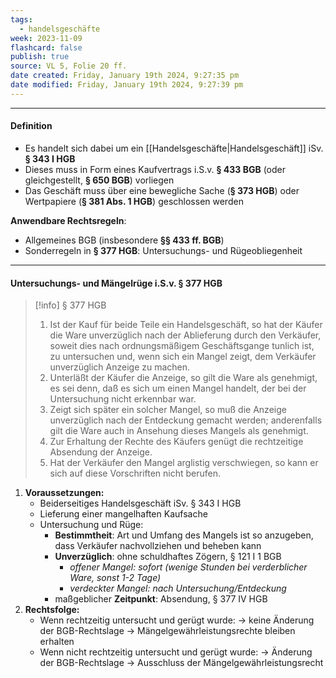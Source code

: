 ```yaml
---
tags:
  - handelsgeschäfte
week: 2023-11-09
flashcard: false
publish: true
source: VL 5, Folie 20 ff.
date created: Friday, January 19th 2024, 9:27:35 pm
date modified: Friday, January 19th 2024, 9:27:39 pm
---
```

***
#### Definition

- Es handelt sich dabei um ein [[Handelsgeschäfte|Handelsgeschäft]] iSv. **§ 343 I HGB**
- Dieses muss in Form eines Kaufvertrags i.S.v. **§ 433 BGB** (oder gleichgestellt, **§ 650 BGB**) vorliegen
- Das Geschäft muss über eine bewegliche Sache (**§ 373 HGB**) oder Wertpapiere (**§ 381 Abs. 1 HGB**) geschlossen werden

**Anwendbare Rechtsregeln**:

- Allgemeines BGB (insbesondere **§§ 433 ff. BGB**)
- Sonderregeln in **§ 377 HGB**: Untersuchungs- und Rügeobliegenheit

***
#### Untersuchungs- und Mängelrüge i.S.v. § 377 HGB

> [!info] § 377 HGB 
> 1. Ist der Kauf für beide Teile ein Handelsgeschäft, so hat der Käufer die Ware unverzüglich nach der Ablieferung durch den Verkäufer, soweit dies nach ordnungsmäßigem Geschäftsgange tunlich ist, zu untersuchen und, wenn sich ein Mangel zeigt, dem Verkäufer unverzüglich Anzeige zu machen.
> 2. Unterläßt der Käufer die Anzeige, so gilt die Ware als genehmigt, es sei denn, daß es sich um einen Mangel handelt, der bei der Untersuchung nicht erkennbar war.
> 3. Zeigt sich später ein solcher Mangel, so muß die Anzeige unverzüglich nach der Entdeckung gemacht werden; anderenfalls gilt die Ware auch in Ansehung dieses Mangels als genehmigt.
> 4. Zur Erhaltung der Rechte des Käufers genügt die rechtzeitige Absendung der Anzeige.
> 5. Hat der Verkäufer den Mangel arglistig verschwiegen, so kann er sich auf diese Vorschriften nicht berufen.

1. **Voraussetzungen:**
	- Beiderseitiges Handelsgeschäft iSv. § 343 I HGB
	- Lieferung einer mangelhaften Kaufsache
	- Untersuchung und Rüge:
		- **Bestimmtheit**: Art und Umfang des Mangels ist so anzugeben, dass Verkäufer nachvollziehen und beheben kann
		- **Unverzüglich**: ohne schuldhaftes Zögern, § 121 I 1 BGB
			- *offener Mangel: sofort (wenige Stunden bei verderblicher Ware, sonst 1-2 Tage)*
			- *verdeckter Mangel: nach Untersuchung/Entdeckung*
		- maßgeblicher **Zeitpunkt**: Absendung, § 377 IV HGB
2. **Rechtsfolge:**
	- Wenn rechtzeitig untersucht und gerügt wurde:
		→ keine Änderung der BGB-Rechtslage
		→ Mängelgewährleistungsrechte bleiben erhalten
	- Wenn nicht rechtzeitig untersucht und gerügt wurde:
		→ Änderung der BGB-Rechtslage
		→ Ausschluss der Mängelgewährleistungsrecht

